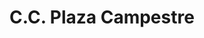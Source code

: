 ---
title: "C.C. Plaza Campestre"
url: /puerto-colombia/c-c-plaza-campestre-carrera-30/
shop: centro comercial
---